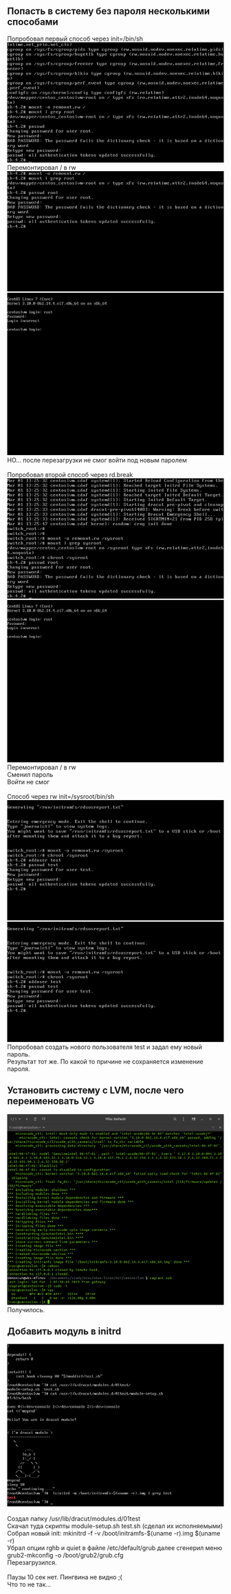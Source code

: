 
## Попасть в систему без пароля несколькими способами

Попробовал первый способ через init=/bin/sh <br>
![](1.1.png?raw=true) <br>
Перемонтировал / в rw <br>
![](1.2.png?raw=true) <br>
![](1.3.png?raw=true) <br>
НО... после перезагрузки не смог войти под новым паролем<br>
<br>
Попробовал второй способ через  rd.break <br>
![](2.1.png?raw=true) <br>
![](2.2.png?raw=true) <br>
Перемонтировал / в rw <br>
Сменил пароль<br>
Войти не смог<br>
<br>
Способ через rw init=/sysroot/bin/sh <br>
![](3.1.png?raw=true) <br>
![](3.1.png?raw=true) <br>
Попробовал создать нового пользователя test и задал ему новый пароль.<br>
Результат тот же. По какой то причине не сохраняется изменение пароля.<br>

## Установить систему с LVM, после чего переименовать VG

![](vg_renamed.png?raw=true) <br>
Получилось.<br>

## Добавить модуль в initrd

![](init_module.png?raw=true) <br>
<br>
Создал папку /usr/lib/dracut/modules.d/01test <br>
Скачал туда скрипты module-setup.sh test.sh (сделал их исполняемыми) <br>
Собрал новый init: mkinitrd -f -v /boot/initramfs-$(uname -r).img $(uname -r) <br>
Убрал опции rghb и quiet в файле /etc/default/grub далее сгенерил меню grub2-mkconfig -o /boot/grub2/grub.cfg <br>
Перезагрузился. <br>
<br>
Паузы 10 сек нет. Пингвина не видно ;( <br>
Что то не так...
<br>
